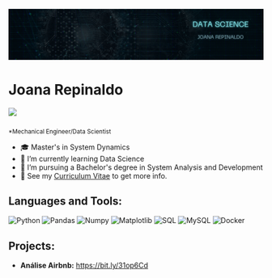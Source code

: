 <p align="center">
  <img src="logo.png" >
</p>

<h1> Joana Repinaldo</h1>
<a href="https://www.linkedin.com/in/joana-pereira-repinaldo-3368b7116" alt="linkedin" target="_blank">

<img src="https://img.shields.io/badge/LinkedIn-%230077B5.svg?&style=flat-square&logo=linkedin&logoColor=white">

</a>

<sub>*Mechanical Engineer/Data Scientist</sub>
- 🎓 Master's in System Dynamics
- 🌱 I’m currently learning Data Science
- 💼 I’m pursuing a Bachelor's degree in System Analysis and Development
- 👀 See my [Curriculum Vitae](https://joana-repinaldo.vercel.app/) to get more info.


## Languages and Tools:  


![Python](https://img.shields.io/badge/-Python-black?style=flat&logo=python)
![Pandas](https://img.shields.io/badge/-Pandas-150458?style=flat&logo=Pandas)
![Numpy](https://img.shields.io/badge/-Numpy-lightgray?style=flat&logo=Numpy&logoColor=white)
![Matplotlib](https://img.shields.io/badge/-Matplotlib-black?style=flat&logo=Matplotlib&logoColor=white)
![SQL](https://img.shields.io/badge/-SQL-orange?style=flat&logo=sql)
![MySQL](https://img.shields.io/badge/-MySQL-lightgray?style=flat&logo=mysql)
![Docker](https://img.shields.io/badge/-2496ED?style=flat&logo=Docker&logoColor=white)


## Projects:


- **Análise Airbnb:** https://bit.ly/31op6Cd


